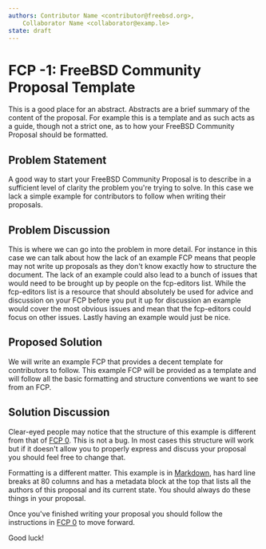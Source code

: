 ```yaml
---
authors: Contributor Name <contributor@freebsd.org>,
    Collaborator Name <collaborator@examp.le>
state: draft
---
```


# FCP -1: FreeBSD Community Proposal Template

This is a good place for an abstract. Abstracts are a brief summary of the
content of the proposal. For example this is a template and as such acts as
a guide, though not a strict one, as to how your FreeBSD Community Proposal
should be formatted.

## Problem Statement

A good way to start your FreeBSD Community Proposal is to describe in a
sufficient level of clarity the problem you're trying to solve. In this case
we lack a simple example for contributors to follow when writing their
proposals.

## Problem Discussion

This is where we can go into the problem in more detail. For instance in this
case we can talk about how the lack of an example FCP means that people may
not write up proposals as they don't know exactly how to structure the
document. The lack of an example could also lead to a bunch of issues that
would need to be brought up by people on the fcp-editors list. While the
fcp-editors list is a resource that should absolutely be used for advice and
discussion on your FCP before you put it up for discussion an example would
cover the most obvious issues and mean that the fcp-editors could focus on
other issues. Lastly having an example would just be nice.

## Proposed Solution

We will write an example FCP that provides a decent template for contributors
to follow. This example FCP will be provided as a template and will follow all
the basic formatting and structure conventions we want to see from an FCP.

## Solution Discussion

Clear-eyed people may notice that the structure of this example is different
from that of [FCP 0](../accepted/FCP-0000.md). This is not a bug. In most cases
this structure will work but if it doesn't allow you to properly express and
discuss your proposal you should feel free to change that.

Formatting is a different matter. This example is in
[Markdown](https://guides.github.com/features/mastering-markdown/#syntax), has
hard line breaks at 80 columns and has a metadata block at the top that
lists all the authors of this proposal and its current state. You should
always do these things in your proposal.

Once you've finished writing your proposal you should follow the instructions
in [FCP 0](../accepted/FCP-0000.md) to move forward.

Good luck!
